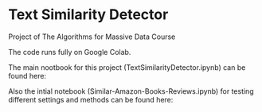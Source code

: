 # Text Similarity Detector
Project of The Algorithms for Massive Data Course

The code runs fully on Google Colab.

The main nootbook for this project (TextSimilarityDetector.ipynb) can be found here:


Also the intial notebook (Similar-Amazon-Books-Reviews.ipynb) for testing different settings and methods can be found here:



